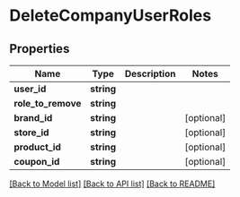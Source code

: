 # DeleteCompanyUserRoles

## Properties
Name | Type | Description | Notes
------------ | ------------- | ------------- | -------------
**user_id** | **string** |  | 
**role_to_remove** | **string** |  | 
**brand_id** | **string** |  | [optional] 
**store_id** | **string** |  | [optional] 
**product_id** | **string** |  | [optional] 
**coupon_id** | **string** |  | [optional] 

[[Back to Model list]](../README.md#documentation-for-models) [[Back to API list]](../README.md#documentation-for-api-endpoints) [[Back to README]](../README.md)


